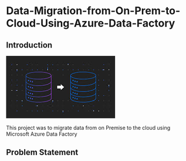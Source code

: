 # Data-Migration-from-On-Prem-to-Cloud-Using-Azure-Data-Factory

## Introduction
![](Intro_Pic.jpg)

This project was to migrate data from on Premise to the cloud using Microsoft Azure Data Factory

## Problem Statement

